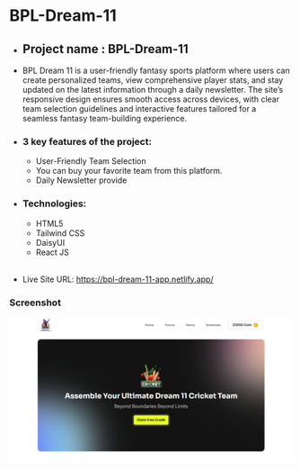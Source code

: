 # BPL-Dream-11

- <h2>Project name : BPL-Dream-11</h2>

- <p>BPL Dream 11 is a user-friendly fantasy sports platform where users can create personalized teams, view comprehensive player stats, and stay updated on the latest information through a daily newsletter. The site’s responsive design ensures smooth access across devices, with clear team selection guidelines and interactive features tailored for a seamless fantasy team-building experience.</p>

- <h3>3 key features of the project:</h3> 
    <ul>
    <li> User-Friendly Team Selection </li>
    <li> You can buy your favorite team from this platform. </li>
    <li> Daily Newsletter provide</li>
    </ul>
- <h3>Technologies:</h3> 
    <ul>
    <li> HTML5 </li>
    <li> Tailwind CSS </li>
    <li> DaisyUI </li>
    <li> React JS </li>
    </ul>

    <br/>

- Live Site URL: https://bpl-dream-11-app.netlify.app/

### Screenshot

![Website Screenshot](./src/assets/desktop.png)
